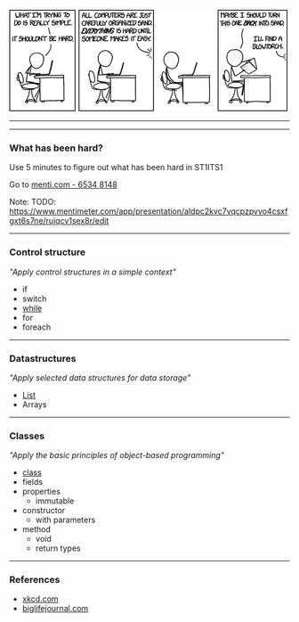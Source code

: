 
![xkcd.com](./img/software_development.webp "") <!-- .element: style="height: 250px" -->

----

<!-- .slide: data-background-image="./img/learning_pit.jpg" data-background-size="contain" -->

---

### What has been hard? 

Use 5 minutes to figure out what has been hard in ST1ITS1

Go to [menti.com - 6534 8148](https://www.menti.com/ali9ei2a5j9b)

Note:
TODO: https://www.mentimeter.com/app/presentation/aldpc2kvc7vqcpzpvvo4csxfgxt6s7ne/rujqcv1sex8r/edit


----

### Control structure

*"Apply control structures in a simple context"*

* if
* switch
* [while](https://learn.microsoft.com/en-us/dotnet/csharp/language-reference/statements/iteration-statements)
* for
* foreach

----

### Datastructures

*"Apply selected data structures for data storage"*

* [List](https://learn.microsoft.com/en-us/dotnet/api/system.collections.generic.list-1?view=net-7.0)
* Arrays

----

### Classes

*"Apply the basic principles of object-based programming"*

* [class](https://learn.microsoft.com/en-us/dotnet/csharp/fundamentals/tutorials/classes)
* fields
* properties
    * immutable
* constructor
    * with parameters
* method
    * void
    * return types


---

### References

* [xkcd.com](https://xkcd.com/)
* [biglifejournal.com](https://biglifejournal.com/)